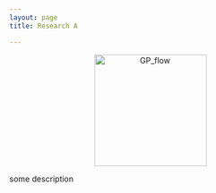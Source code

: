 ```yaml
---
layout: page
title: Research A

---
```


<p align='center'>
	<img src="../img/research/path_evo.png" alt='GP_flow' height="200px">
</p>


some description 
